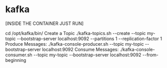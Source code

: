 # kafka

[INSIDE THE CONTAINER JUST RUN]

cd /opt/kafka/bin/
Create a Topic
./kafka-topics.sh --create --topic my-topic --bootstrap-server localhost:9092 --partitions 1 --replication-factor 1
Produce Messages:
./kafka-console-producer.sh --topic my-topic --bootstrap-server localhost:9092
Consume Messages:
./kafka-console-consumer.sh --topic my-topic --bootstrap-server localhost:9092 --from-beginning

